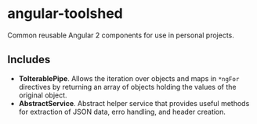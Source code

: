 # angular-toolshed

Common reusable Angular 2 components for use in personal projects. 

## Includes

* **ToIterablePipe**. Allows the iteration over objects and maps in `*ngFor` directives by returning an array of objects holding the values of the original object. 
* **AbstractService**. Abstract helper service that provides useful methods for extraction of JSON data, erro handling, and header creation.
